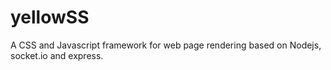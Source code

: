 # yellowSS
A CSS and Javascript framework for web page rendering based on Nodejs, socket.io and express.
